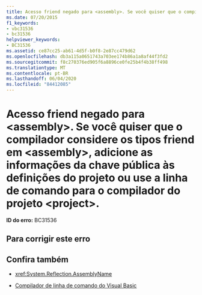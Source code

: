 ```yaml
---
title: Acesso friend negado para <assembly>. Se você quiser que o compilador considere os tipos friend em <assembly>, adicione as informações da chave pública às definições do projeto ou use a linha de comando para o compilador do projeto <project>.
ms.date: 07/20/2015
f1_keywords:
- vbc31536
- bc31536
helpviewer_keywords:
- BC31536
ms.assetid: ce87cc25-ab61-4d5f-b0f8-2e87cc479d62
ms.openlocfilehash: db3a115a0651743a703ee174b86a1a8af44f3fd2
ms.sourcegitcommit: f8c270376ed905f6a8896ce0fe25b4f4b38ff498
ms.translationtype: MT
ms.contentlocale: pt-BR
ms.lasthandoff: 06/04/2020
ms.locfileid: "84412085"
---
```

# <a name="friend-access-was-denied-to-assembly-if-you-want-the-compiler-to-consider-friend-types-in-assembly-add-the-public-key-information-in-the-project-settings-or-through-a-command-line-switch-to-the-compiler-for-the-project-project"></a>Acesso friend negado para \<assembly>. Se você quiser que o compilador considere os tipos friend em \<assembly>, adicione as informações da chave pública às definições do projeto ou use a linha de comando para o compilador do projeto \<project>.

**ID do erro:** BC31536

## <a name="to-correct-this-error"></a>Para corrigir este erro

## <a name="see-also"></a>Confira também

- <xref:System.Reflection.AssemblyName>

- [Compilador de linha de comando do Visual Basic](../reference/command-line-compiler/index.md)
